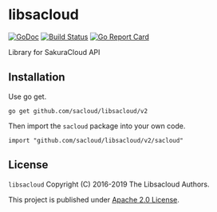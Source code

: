 # libsacloud

[![GoDoc](https://godoc.org/github.com/sacloud/libsacloud?status.svg)](https://godoc.org/github.com/sacloud/libsacloud)
[![Build Status](https://travis-ci.org/sacloud/libsacloud.svg?branch=master)](https://travis-ci.org/sacloud/libsacloud)
[![Go Report Card](https://goreportcard.com/badge/github.com/sacloud/libsacloud)](https://goreportcard.com/report/github.com/sacloud/libsacloud)

Library for SakuraCloud API

## Installation

Use go get.

    go get github.com/sacloud/libsacloud/v2

Then import the `sacloud` package into your own code.

    import "github.com/sacloud/libsacloud/v2/sacloud"

## License

  `libsacloud` Copyright (C) 2016-2019 The Libsacloud Authors.

  This project is published under [Apache 2.0 License](LICENSE).
